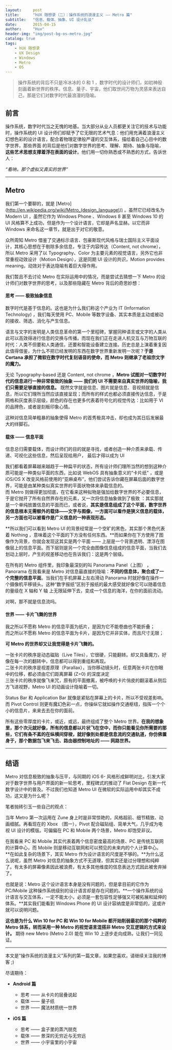 ```yaml
---
layout:     post
title:      "hUX 随想录（二）：操作系统的浪漫主义 —— Metro 篇"
subtitle:   "信息、载体、抽象、UI 设计乱谈"
date:       2015-04-15
author:     "Hux"
header-img: "img/post-bg-os-metro.jpg"
catalog: true
tags:
    - hUX 随想录
    - UX Design
    - Windows
    - Metro
    - OS
---
```



> 操作系统的背后不只是冷冰冰的 0 和 1 ，数字时代的设计师们，如初神般刻画着新世界的秩序。信息、量子、宇宙，他们取世间万物为灵感来表达自己，那是它们对数字时代最浪漫的隐喻。

## 前言

操作系统，数字时代当之无愧的地基。当大部分从业人员都更关注它的技术与功能时，操作系统的 UI 设计师们却赋予了它无限的艺术气息：他们用充满着浪漫主义幻想色彩的设计语言，配合着物理定律般严谨的交互体系，描绘着自己心目中的数字世界，那些界面 的背后是他们对数字世界的思考、理解、期待、抽象与隐喻，**这些艺术思想支撑着浮在表面的设计**。他们用一切你熟悉或不熟悉的方式，告诉世人：  

*“看呐，那个虚拟又真实的世界”*


---

## Metro 

我们第一个要聊的，就是 [Metro](http://en.wikipedia.org/wiki/Metro_(design_language\)) 。虽然它已经改名为 Modern UI ，虽然它作为 Windows Phone 、Windows 8 甚至 Windows 10 的 UI 风格算不上成功，但是作为一个设计语言，它却是声名显赫。以它而非 Windows 来命名这一章节，就是出于对它的敬意。


众所周知 Metro 借鉴了交通标示语言、包豪斯现代风格与瑞士国际主义平面设计，其核心思想在于剔除多余信息，专注于内容传达（Content, not chrome），所以 Metro 采用了以 Typography、Color 为主要元素的视觉语言，另外它也非常重视动效设计（Motion Design），这是同期 UI 设计的共识，Motion provides meaning，动效对于表达隐喻有着巨大得作用。

我们暂且不去讨论 Metro 在实际运用中的情况，而是尝试去猜想一下 Metro 的设计师们对数字世界的思考，以及那些隐藏在 Metro 背后的奇思妙想：

#### 思考 —— 极致抽象信息

数字时代是基于信息的。这也是为什么我们称这个产业为 IT (Information Technology) ，我们每天使用 PC、Mobile 等数字设备、其实本质是主动或被动的接收、筛选、消化与产生信息。

语言与文字的发明是人类信息革命的第一个里程碑，掌握同种语言或文字的人类从此可以高效得进行信息的交换与传播。而现在我们正在走进人机交互与万物互联的时代：人类不但要和人类通信，还要和智能设备建立连接。历史总是上演着重复因此值得借鉴，为什么不把已经发明的东西在数字世界重新发明一次呢？**于是 Cortana 承担了微软在数字时代复刻语音的使命，而 Metro 则继承了老祖宗文字的魔力。**

无论 Typography-based 还是 Content, not chrome ，**Metro 试图对一切数字时代的信息进行一种非常极致的抽象 —— 我们的 UI 不需要来自真实世界的隐喻，我们只需要足够直接的信息。** 既然文字就是信息、图片就是信息、音视频就是信息，所以它们理所当然应该直接呈现；而所有的样式也都必须直接传达信息，于是网格和灰度表示层级，颜色的存在也更多代表着符号化的视觉传达：比如用于 VI 的品牌色，或者是刻板印象心情。

这种对信息简单粗暴的抽象使得 Metro 的首秀极具冲击，却也成为其日后发展最大的绊脚石。


#### 载体 —— 信息平面

信息总归需要载体，而设计师们的目的就是寻找，或者创造一种介质来承载、传递、可视化这些信息，然后呈现给用户， 最后才得以成为 UI 

我们都看着屏幕越来越趋于一种扁平的状态，所有设计师们理所当然的想到这种介质可能是一种类似平面的东西，比如说 WebOS 具有抽象意义的“卡片纸” ，或是 iOS/OS X 改变风格前使用的“亚麻桌布”，他们尝试告诉你藏在屏幕后面的数字世界，可能是由某种类似真实世界的平面状物体来承载信息的。  
而 Metro 则做得更加彻底，在它看来这种拟物是强加给数字世界的不必要信息，于是它抛开了所有自然界存在的元素，又一次将信息抽象做到了极致 ：其实那就是一个单纯放置信息的平面而已，或者说，**其实是信息组成了这个平面，数字世界的信息根本无需额外的载体——文字与图像，一方面可以看作是狭义信息的载体，另一方面也可以被看作是广义信息的一种表现形态。**

**所以我们可以看到 Metro UI 的背景经常是一个空旷的黑色，其实那个黑色代表着 Nothing ，意味着这个平面的下方没有任何东西。**而如果你在下方使用了图像作为背景，你就会发现这其实是两个平面 —— 上层是一个背景透明、漂浮在图像层上的信息平面。而下层则是另一个完全由图像信息组成的信息平面，当我们去划动上层时，产生的视差移动也在告诉我们：这是两个层级。


在所有的 Metro 组件里，我印象最深刻的叫 Panorama Panel（上图） ，Panorama 在我看来是 Metro 对信息最直接的隐喻：**不同的信息体，聚合成了一个完整的信息平面**。当我们在手机屏幕上左右滑动 Panorama 时就好像在操作一个摄像机平移镜头。这种“数字报纸”区别于报纸的最大感受就好像它可以随着信息的量级在 X 轴和 Y 轴 上无限延伸下去，变成一个信息的海洋，在你的面前流动。

对啊，那不就是信息流吗。


#### 世界 —— 卡片飞舞的世界 

我之所以不愿称 Metro 的信息平面为纸片，是因为它不能卷曲也不能折叠；  
而之所以不愿称 Metro 的信息平面为卡片，是因为它并非实体，而且尺寸无限；

**可 Metro 的世界却又让我觉得是卡片飞舞的。**

一张卡片的秩序是动态磁贴（Live Tiles），它很硬，只能翻转。却又具备魔力，好像在每一次的翻转中，信息都可以得到重组和再现。  
二张卡片的秩序是视差原理（Parallax），当你移动镜头时，任意两张卡片在你眼中的位移，都必须由它们距离屏幕 (Z=0) 的深度决定  
三张卡片的秩序就像飞来咒，原有的平面撤离，被呼唤的卡片俏皮的翻滚着从侧后方飞进视野，Metro UI 的动画设计隐喻着一切。

Status Bar 和 Application Bar 就像是紧贴在屏幕上的卡片，所以不受视差影响。而 Pivot Control 则更有魔幻色彩一点，你操纵它就如操作交通枢纽，指挥一个个小的信息片，来来去去在你的面前。

所有这些零厚度的卡片，或近，或远，最终组成了整个 Metro 世界。**在我的想象里，那个次元就好像，所有的信息都以片状飞在空中，而你只能看见你所需要的那些，它们有条不紊的在纵横间穿梭，就好像到处都是信息流的交通轨道，你仿佛置身于，那个数据包飞来飞去、路由器控制地址的 —— 网路世界。**



---

## 结语

Metro 对信息极致的抽象与压平，与同期的 iOS 6- 风格形成鲜明对比，引发大家对于数字世界与用户界面的新一轮思考，里程碑式的推动了 Flat Design 在新一代数字设计中的普及。不过我们也知道 Metro UI 在微软的实际运用中却其实不成功，这又是为什么呢？

笔者抛砖引玉一些自己的观点：  

当年 Metro 第一次运用在 Zune 身上时是非常惊艳的，风格超前、细节精致、动画细腻。再看现在的 Xbox （图一），Pivot 配合磁贴组、简单大气，几乎成为电视 UI 设计的模版。可偏偏在 PC 和 Mobile 两个场景，Metro 却饱受非议。

在我看来 PC 和 Mobile 其实代表着两个信息密度最高的场景、PC 是传统互联网的计算中心，而 Mobile 则是移动互联网和可以预见的未来内的个人计算中心。
**在如此复杂的场景下，其实 Metro 作为设计语言的尺度是不够的。**为什么这么说呢，虽然 Metro 对信息的抽象方式不无道理，但其实还是过分理想和纯粹了。有太多的屏幕像素因此被浪费，有太多其他维度的信息表达方式因此被舍弃掉了。

也就是说：Metro 这个设计语言本身是没有问题的，但是拿目前的它作为 PC/Mobile 这种操作系统级别的设计语言却是存在问题的。**一个操作系统的设计语言与交互体系，一定不能太小，必须是一套包容性足够强又可被拓展和延伸的体系。**其实我们能看到 Windows Phone 的 UI 设计容纳度是非常低的，这或许就可以说明问题。

**这也是为什么 Win 10 for PC 和 Win 10 for Mobile 都开始削弱最初的那个纯粹的 Metro 体系，转而采用一种 Metro 的视觉语言混搭非 Metro 交互逻辑的方式来设计。**
期待 new Metro (Metro 2.0) 能在 Win 10 上逐步走向成熟，让我们一同见证。

---

本文是“操作系统的浪漫主义”系列的第一篇文章，如果您喜欢，请继续关注我的博客 ;)
 
尽请期待：

* **Android 篇**
	* 思考 —— 从卡片的层叠说起
	* 载体 —— 量子纸
	* 世界 —— 魔法材质统一世界
	
* **iOS 篇**
	- 思考 —— 盒子里的蒸汽朋克
	- 载体 —— 景深的无穷近与无穷远
	- 世界 —— 小宇宙里的小宇宙


